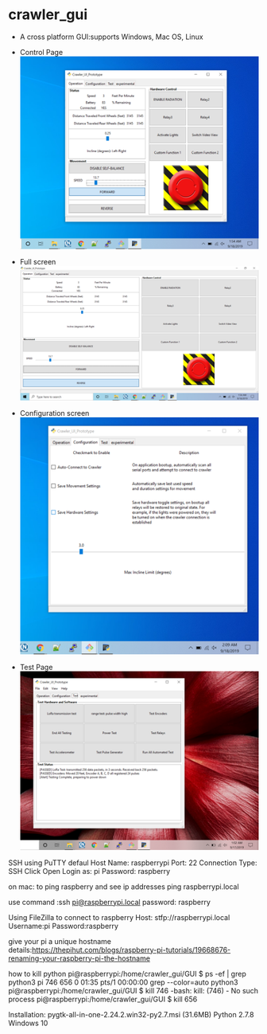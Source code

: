 # crawler_gui
* A cross platform GUI:supports Windows, Mac OS, Linux

* Control Page
![Control Page](https://github.com/mhouse1/crawler_gui/blob/master/Documentation/GUI_View1.PNG)

* Full screen
![Test Page](https://github.com/mhouse1/crawler_gui/blob/master/Documentation/GUI_View2.PNG)

* Configuration screen
![Test Page](https://github.com/mhouse1/crawler_gui/blob/master/Documentation/GUI_View3.PNG)


* Test Page
![Test Page](https://github.com/mhouse1/crawler_gui/blob/master/Documentation/GUI_View4.PNG)


SSH using PuTTY defaul
Host Name: raspberrypi
Port: 22
Connection Type: SSH
Click Open
Login as: pi
Password: raspberry


on mac:
to ping raspberry and see ip addresses
    ping raspberrypi.local

use command :ssh pi@raspberrypi.local
password: raspberry

Using FileZilla to connect to raspberry
Host: stfp://raspberrypi.local Username:pi Password:raspberry

give your pi a unique hostname
details:https://thepihut.com/blogs/raspberry-pi-tutorials/19668676-renaming-your-raspberry-pi-the-hostname

how to kill python
pi@raspberrypi:/home/crawler_gui/GUI $ ps -ef | grep python3
pi         746   656  0 01:35 pts/1    00:00:00 grep --color=auto python3
pi@raspberrypi:/home/crawler_gui/GUI $ kill 746
-bash: kill: (746) - No such process
pi@raspberrypi:/home/crawler_gui/GUI $ kill 656

Installation:
pygtk-all-in-one-2.24.2.win32-py2.7.msi (31.6MB)
Python 2.7.8
Windows 10

